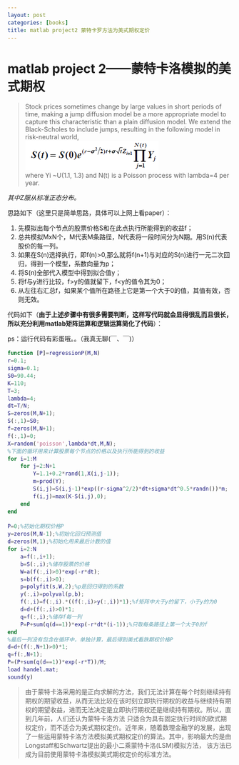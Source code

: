 ```yaml
---
layout: post  
categories: [books]  
title: matlab project2 蒙特卡罗方法为美式期权定价
---
```


# matlab project 2——蒙特卡洛模拟的美式期权
>Stock prices sometimes change by large values in short periods of time, making a
jump diffusion model be a more appropriate model to capture this characteristic than a
plain diffusion model. We extend the Black-Scholes to include jumps, resulting in the
following model in risk-neutral world,  
![image](images/project2.png)  
where Yi ~U(1.1, 1.3) and N(t) is a Poisson process with lambda=4 per year.

*其中Z服从标准正态分布。*

思路如下（这里只是简单思路，具体可以上网上看paper）：  

1. 先模拟出每个节点的股票价格S和在此点执行所能得到的收益f；
2. 总共模拟MxN个，M代表M条路径，N代表将一段时间分为N期。用S(n)代表股价的每一列。
3. 如果在S(n)选择执行，即f(n)>0,那么就将f(n+1)与对应的S(n)进行一元二次回归，得到一个模型，系数向量为p；
4. 将S(n)全部代入模型中得到拟合值y；
5. 将f与y进行比较，f>y的值就留下，f<y的值令其为0；
6. 从左往右汇总f，如果某个值所在路径上它是第一个大于0的值，其值有效，否则无效。

代码如下（**由于上述步骤中有很多需要判断，这样写代码就会显得很乱而且很长，所以充分利用matlab矩阵运算和逻辑运算简化了代码**）：  

ps：运行代码有彩蛋哦。。（我真无聊(￣、￣)）

```matlab
function [P]=regressionP(M,N)
r=0.1;
sigma=0.1;
S0=90.44;
K=110;
T=3;
lambda=4;
dt=T/N;
S=zeros(M,N+1);
S(:,1)=S0;
f=zeros(M,N+1);
f(:,1)=0;
X=random('poisson',lambda*dt,M,N);
%下面的循环用来计算股票每个节点的价格以及执行所能得到的收益
for i=1:M
    for j=2:N+1        
        Y=1.1+0.2*rand(1,X(i,j-1));
        m=prod(Y);
        S(i,j)=S(i,j-1)*exp((r-sigma^2/2)*dt+sigma*dt^0.5*randn())*m;
        f(i,j)=max(K-S(i,j),0);
    end
end

P=0;%初始化期权价格P
y=zeros(M,N-1);%初始化回归预测值
d=zeros(M,1);%初始化用来最后计数的值
for i=2:N
    a=f(:,i+1);
    b=S(:,i);%储存股票的价格
    W=a(f(:,i)>0)*exp(-r*dt);
    s=b(f(:,i)>0);
    p=polyfit(s,W,2);%p是回归得到的系数
    y(:,i)=polyval(p,b);
    f(:,i)=f(:,i).*((f(:,i)>y(:,i))*1);%f矩阵中大于y的留下，小于y的为0
    d=d+(f(:,i)>0)*1;
    q=f(:,i);%储存f每一列
    P=P+sum(q(d==1))*exp(-r*dt*(i-1));%只取每条路径上第一个大于0的f
end
%最后一列没有包含在循环中，单独计算，最后得到美式看跌期权价格P
d=d+(f(:,N+1)>0)*1;
q=f(:,N+1);
P=(P+sum(q(d==1))*exp(-r*T))/M;
load handel.mat;
sound(y)
```
  
>由于蒙特卡洛采用的是正向求解的方法，我们无法计算在每个时刻继续持有期权的期望收益，从而无法比较在该时刻立即执行期权的收益与继续持有期权的期望收益，进而无法决定是立即执行期权还是继续持有期权。所以，直到几年前，人们还认为蒙特卡洛方法
只适合为具有固定执行时间的欧式期权定价，而不适合为美式期权定价。近年来，随着数理金融学的发展，出现了一些运用蒙特卡洛方法模拟美式期权定价的算法。其中，影响最大的是由Longstaff和Schwartz提出的最小二乘蒙特卡洛(LSM)模拟方法，
该方法已成为目前使用蒙特卡洛模拟美式期权定价的标准方法。 
